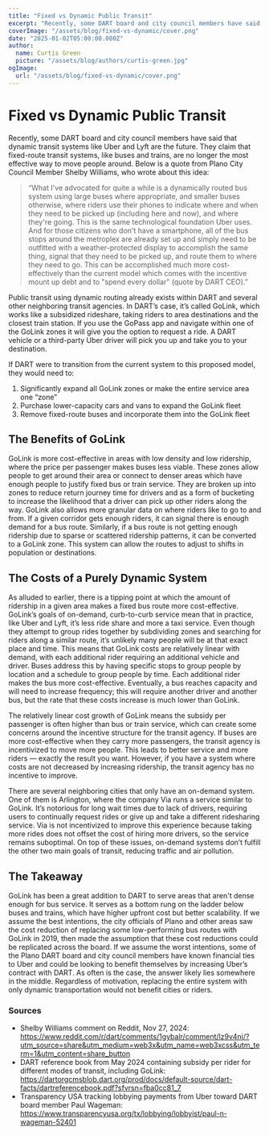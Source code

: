 ```yaml
---
title: "Fixed vs Dynamic Public Transit"
excerpt: "Recently, some DART board and city council members have said that dynamic transit systems like Uber and Lyft are the future. They claim that fixed-route transit systems, like buses and trains, are no longer the most effective way to move people around."
coverImage: "/assets/blog/fixed-vs-dynamic/cover.png"
date: "2025-01-02T05:00:00.000Z"
author:
  name: Curtis Green
  picture: "/assets/blog/authors/curtis-green.jpg"
ogImage:
  url: "/assets/blog/fixed-vs-dynamic/cover.png"
---
```


# Fixed vs Dynamic Public Transit

Recently, some DART board and city council members have said that dynamic transit systems like Uber and Lyft are the future. They claim that fixed-route transit systems, like buses and trains, are no longer the most effective way to move people around. Below is a quote from Plano City Council Member Shelby Williams, who wrote about this idea:

> “What I've advocated for quite a while is a dynamically routed bus system using large buses where appropriate, and smaller buses otherwise, where riders use their phones to indicate where and when they need to be picked up (including here and now), and where they're going. This is the same technological foundation Uber uses. And for those citizens who don't have a smartphone, all of the bus stops around the metroplex are already set up and simply need to be outfitted with a weather-protected display to accomplish the same thing, signal that they need to be picked up, and route them to where they need to go.
This can be accomplished much more cost-effectively than the current model which comes with the incentive mount up debt and to "spend every dollar" (quote by DART CEO).”

Public transit using dynamic routing already exists within DART and several other neighboring transit agencies. In DART’s case, it’s called GoLink, which works like a subsidized rideshare, taking riders to area destinations and the closest train station. If you use the GoPass app and navigate within one of the GoLink zones it will give you the option to request a ride. A DART vehicle or a third-party Uber driver will pick you up and take you to your destination.

If DART were to transition from the current system to this proposed model, they would need to:
1. Significantly expand all GoLink zones or make the entire service area one “zone”
2. Purchase lower-capacity cars and vans to expand the GoLink fleet
3. Remove fixed-route buses and incorporate them into the GoLink fleet

## The Benefits of GoLink
GoLink is more cost-effective in areas with low density and low ridership, where the price per passenger makes buses less viable. These zones allow people to get around their area or connect to denser areas which have enough people to justify fixed bus or train service. They are broken up into zones to reduce return journey time for drivers and as a form of bucketing to increase the likelihood that a driver can pick up other riders along the way. GoLink also allows more granular data on where riders like to go to and from. If a given corridor gets enough riders, it can signal there is enough demand for a bus route. Similarly, if a bus route is not getting enough ridership due to sparse or scattered ridership patterns, it can be converted to a GoLink zone. This system can allow the routes to adjust to shifts in population or destinations.

## The Costs of a Purely Dynamic System
As alluded to earlier, there is a tipping point at which the amount of ridership in a given area makes a fixed bus route more cost-effective. GoLink’s goals of on-demand, curb-to-curb service mean that in practice, like Uber and Lyft, it’s less ride share and more a taxi service. Even though they attempt to group rides together by subdividing zones and searching for riders along a similar route, it’s unlikely many people will be at that exact place and time. This means that GoLink costs are relatively linear with demand, with each additional rider requiring an additional vehicle and driver. Buses address this by having specific stops to group people by location and a schedule to group people by time. Each additional rider makes the bus more cost-effective. Eventually, a bus reaches capacity and will need to increase frequency; this will require another driver and another bus, but the rate that these costs increase is much lower than GoLink.

The relatively linear cost growth of GoLink means the subsidy per passenger is often higher than bus or train service, which can create some concerns around the incentive structure for the transit agency. If buses are more cost-effective when they carry more passengers, the transit agency is incentivized to move more people. This leads to better service and more riders — exactly the result you want. However, if you have a system where costs are not decreased by increasing ridership, the transit agency has no incentive to improve.

There are several neighboring cities that only have an on-demand system. One of them is Arlington, where the company Via runs a service similar to GoLink. It’s notorious for long wait times due to lack of drivers, requiring users to continually request rides or give up and take a different ridesharing service. Via is not incentivized to improve this experience because taking more rides does not offset the cost of hiring more drivers, so the service remains suboptimal. On top of these issues, on-demand systems don’t fulfill the other two main goals of transit, reducing traffic and air pollution.

## The Takeaway
GoLink has been a great addition to DART to serve areas that aren't dense enough for bus service. It serves as a bottom rung on the ladder below buses and trains, which have higher upfront cost but better scalability. If we assume the best intentions, the city officials of Plano and other areas saw the cost reduction of replacing some low-performing bus routes with GoLink in 2019, then made the assumption that these cost reductions could be replicated across the board. If we assume the worst intentions, some of the Plano DART board and city council members have known financial ties to Uber and could be looking to benefit themselves by increasing Uber’s contract with DART. As often is the case, the answer likely lies somewhere in the middle. Regardless of motivation, replacing the entire system with only dynamic transportation would not benefit cities or riders.

### Sources
- Shelby Williams comment on Reddit, Nov 27, 2024: https://www.reddit.com/r/dart/comments/1gybalr/comment/lz9v4nj/?utm_source=share&utm_medium=web3x&utm_name=web3xcss&utm_term=1&utm_content=share_button
- DART reference book from May 2024 containing subsidy per rider for different modes of transit, including GoLink: https://dartorgcmsblob.dart.org/prod/docs/default-source/dart-facts/dartreferencebook.pdf?sfvrsn=fba0cc81_7
- Transparency USA tracking lobbying payments from Uber toward DART board member Paul Wageman: https://www.transparencyusa.org/tx/lobbying/lobbyist/paul-n-wageman-52401